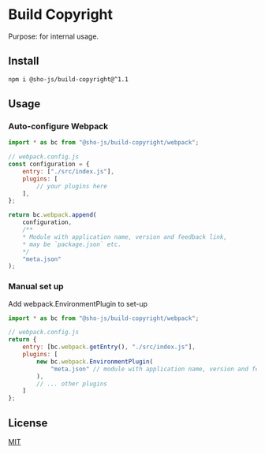 # Build Copyright

Purpose: for internal usage.

## Install
```bash
npm i @sho-js/build-copyright@^1.1
```

## Usage
### Auto-configure Webpack

```js
import * as bc from "@sho-js/build-copyright/webpack";

// webpack.config.js
const configuration = {
    entry: ["./src/index.js"],
    plugins: [
        // your plugins here
    ],
};

return bc.webpack.append(
    configuration,
    /**
    * Module with application name, version and feedback link,
    * may be `package.json` etc.
    */
    "meta.json" 
);
```
### Manual set up
Add webpack.EnvironmentPlugin to set-up
```js
import * as bc from "@sho-js/build-copyright/webpack";

// webpack.config.js
return {
    entry: [bc.webpack.getEntry(), "./src/index.js"],
    plugins: [
        new bc.webpack.EnvironmentPlugin(
            "meta.json" // module with application name, version and feedback link
        ),
        // ... other plugins
    ]
};
```

## License
[MIT](./LICENSE)
